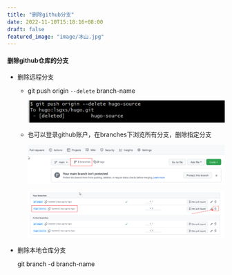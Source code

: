 ```yaml
---
title: "删除github分支"
date: 2022-11-10T15:18:16+08:00
draft: false
featured_image: "image/冰山.jpg"
---
```


#### 删除github仓库的分支

* 删除远程分支

  * git push origin `--delete` branch-name

    ![](image/git-branch-delete.png)

  * 也可以登录github账户，在branches下浏览所有分支，删除指定分支

    ![](image/github-branches.png)
  
    ![](image/github-branches-delete.png)

* 删除本地仓库分支

   git branch -d branch-name 